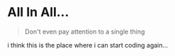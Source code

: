 # All In All...
> Don't even pay attention to a single thing
> 
i think this is the place where i can start coding again...
